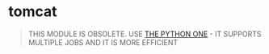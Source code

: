 # tomcat

> THIS MODULE IS OBSOLETE.
> USE [THE PYTHON ONE](../../python.d.plugin/tomcat) - IT SUPPORTS MULTIPLE JOBS AND IT IS MORE EFFICIENT
